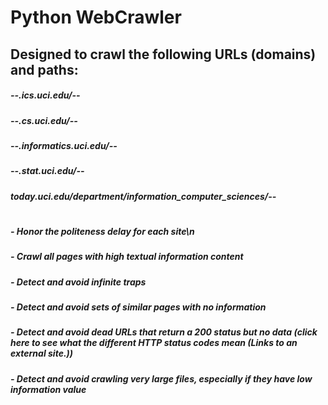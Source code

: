 # Python WebCrawler
## Designed to crawl the following URLs (domains) and paths:
##### --.ics.uci.edu/--
##### --.cs.uci.edu/--
##### --.informatics.uci.edu/--
##### --.stat.uci.edu/--
##### today.uci.edu/department/information_computer_sciences/--
#
##### - Honor the politeness delay for each site\n
##### - Crawl all pages with high textual information content
##### - Detect and avoid infinite traps
##### - Detect and avoid sets of similar pages with no information
##### - Detect and avoid dead URLs that return a 200 status but no data (click here to see what the different HTTP status codes mean (Links to an external site.))
##### - Detect and avoid crawling very large files, especially if they have low information value
